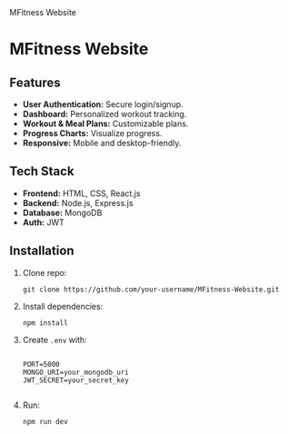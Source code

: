 <!DOCTYPE html>
<html lang="en">
<head>
  <meta charset="UTF-8">
  <meta name="viewport" content="width=device-width, initial-scale=1.0">
  MFitness Website
</head>
<body>
  <h1>MFitness Website</h1>

  <h2>Features</h2>
  <ul>
    <li><strong>User Authentication:</strong> Secure login/signup.</li>
    <li><strong>Dashboard:</strong> Personalized workout tracking.</li>
    <li><strong>Workout & Meal Plans:</strong> Customizable plans.</li>
    <li><strong>Progress Charts:</strong> Visualize progress.</li>
    <li><strong>Responsive:</strong> Mobile and desktop-friendly.</li>
  </ul>

  <h2>Tech Stack</h2>
  <ul>
    <li><strong>Frontend:</strong> HTML, CSS, React.js</li>
    <li><strong>Backend:</strong> Node.js, Express.js</li>
    <li><strong>Database:</strong> MongoDB</li>
    <li><strong>Auth:</strong> JWT</li>
  </ul>

  <h2>Installation</h2>
  <ol>
    <li>Clone repo:  
      <pre><code>git clone https://github.com/your-username/MFitness-Website.git</code></pre>
    </li>
    <li>Install dependencies:  
      <pre><code>npm install</code></pre>
    </li>
    <li>Create <code>.env</code> with:
      <pre><code>
PORT=5000
MONGO_URI=your_mongodb_uri
JWT_SECRET=your_secret_key
      </code></pre>
    </li>
    <li>Run:  
      <pre><code>npm run dev</code></pre>
    </li>
  </ol>


</body>
</html>
